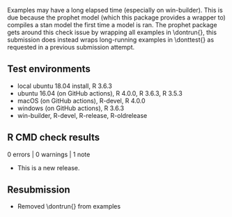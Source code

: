 Examples may have a long elapsed time (especially on win-builder). This is due
because the prophet model (which this package provides a wrapper to) compiles a
stan model the first time a model is ran. The prophet package gets around this 
check issue by wrapping all examples in \dontrun{}, this submission does instead
wraps long-running examples in \donttest{} as requested in a previous submission
attempt.

## Test environments
* local ubuntu 18.04 install, R 3.6.3
* ubuntu 16.04 (on GitHub actions), R 4.0.0, R 3.6.3, R 3.5.3
* macOS (on GitHub actions), R-devel, R 4.0.0
* windows (on GitHub actions), R 3.6.3
* win-builder, R-devel, R-release, R-oldrelease

## R CMD check results

0 errors | 0 warnings | 1 note

* This is a new release.

## Resubmission

* Removed \dontrun{} from examples
